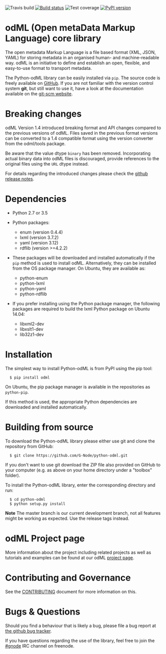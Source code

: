 ![Travis build](https://travis-ci.org/G-Node/python-odml.svg?branch=master)
[![Build status](https://ci.appveyor.com/api/projects/status/br7pe6atlwdg5618/branch/master?svg=true)](https://ci.appveyor.com/project/G-Node/python-odml/branch/master)
![Test coverage](https://coveralls.io/repos/github/G-Node/python-odml/badge.svg?branch=master)
[![PyPI version](https://img.shields.io/pypi/v/odml.svg)](https://pypi.org/project/odML/)

# odML (Open metaData Markup Language) core library

The open metadata Markup Language is a file based format (XML, JSON, YAML) for storing
metadata in an organised human- and machine-readable way. odML is an initiative to define
and establish an open, flexible, and easy-to-use format to transport metadata.

The Python-odML library can be easily installed via ```pip```. The source code is freely
available on [GitHub](https://github.com/G-Node/python-odml). If you are not familiar
with the version control system **git**, but still want to use it, have a look at the
documentation available on the [git-scm website](https://git-scm.com/).


# Breaking changes


odML Version 1.4 introduced breaking format and API changes compared to the previous
versions of odML. Files saved in the previous format versions can be converted to a 1.4
compatible format using the version converter from the odml/tools package.

Be aware that the value dtype ```binary``` has been removed. Incorporating actual binary
data into odML files is discouraged, provide references to the original files using the
```URL``` dtype instead.

For details regarding the introduced changes please check the [github
release notes](https://github.com/G-Node/python-odml/releases).


# Dependencies

* Python 2.7 or 3.5
* Python packages:

  * enum (version 0.4.4)
  * lxml (version 3.7.2)
  * yaml (version 3.12)
  * rdflib (version >=4.2.2)

* These packages will be downloaded and installed automatically if the ```pip```
  method is used to install odML. Alternatively, they can be installed from the OS
  package manager. On Ubuntu, they are available as:

  * python-enum
  * python-lxml
  * python-yaml
  * python-rdflib

* If you prefer installing using the Python package manager, the following packages are
  required to build the lxml Python package on Ubuntu 14.04:

  * libxml2-dev
  * libxslt1-dev
  * lib32z1-dev


# Installation

The simplest way to install Python-odML is from PyPI using the pip tool:


```
  $ pip install odml
```

On Ubuntu, the pip package manager is available in the repositories as ```python-pip```.

If this method is used, the appropriate Python dependencies are downloaded and installed
automatically.


# Building from source

To download the Python-odML library please either use git and clone
the repository from GitHub:

```
  $ git clone https://github.com/G-Node/python-odml.git
```

If you don't want to use git download the ZIP file also provided on
GitHub to your computer (e.g. as above on your home directory under a "toolbox"
folder).

To install the Python-odML library, enter the corresponding directory and run:

```
  $ cd python-odml
  $ python setup.py install
```

**Note** The master branch is our current development branch, not all features might be
working as expected. Use the release tags instead.

# odML Project page

More information about the project including related projects as well as tutorials and
examples can be found at our odML [project page](https://g-node.github.io/python-odml).

# Contributing and Governance

See the [CONTRIBUTING](CONTIBUTING.md) document for more information on this.

# Bugs & Questions

Should you find a behaviour that is likely a bug, please file a bug report at
[the github bug tracker](https://github.com/G-Node/python-odml/issues).

If you have questions regarding the use of the library, feel free to join the
[#gnode](http://webchat.freenode.net?channels=%23gnode) IRC channel on freenode.
